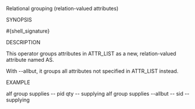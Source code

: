 
Relational grouping (relation-valued attributes)

SYNOPSIS

  #{shell_signature}

DESCRIPTION

This operator groups attributes in ATTR_LIST as a new, relation-valued
attribute named AS.

With --allbut, it groups all attributes not specified in ATTR_LIST instead.

EXAMPLE

  alf group supplies -- pid qty -- supplying
  alf group supplies --allbut -- sid -- supplying

